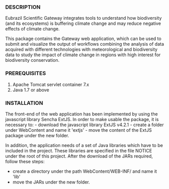 <h3>DESCRIPTION</h3>

Eubrazil Scientific Gateway integrates tools to understand how biodiversity (and its ecosystems) is buffering climate change and may reduce negative effects of climate change.

This package contains the Gateway web application, which can be used to submit and visualize the output of workflows combining the analysis of data acquired with different technologies with meteorological and biodiversity data to study the impact of climate change in regions with high interest for biodiversity conservation.

<h3>PREREQUISITES</h3>
<ol>
  <li>Apache Tomcat servlet container 7.x</li>
  <li>Java 1.7 or above</li>
</ol>

<h3>INSTALLATION</h3>
The front-end of the web application has been implemented by using the javascript library Sencha ExtJS. In order to make usable the package, it is necessary to:
- download the javascript library ExtJS v4.2.1
- create a folder under WebContent and name it 'extjs'
- move the content of the ExtJS package under the new folder.

In addition, the application needs of a set of Java libraries which have to be included in the project. These libraries are specified in the file NOTICE under the root of this project.
After the download of the JARs required, follow these steps:
- create a directory under the path WebContent/WEB-INF/ and name it 'lib'
- move the JARs under the new folder.
